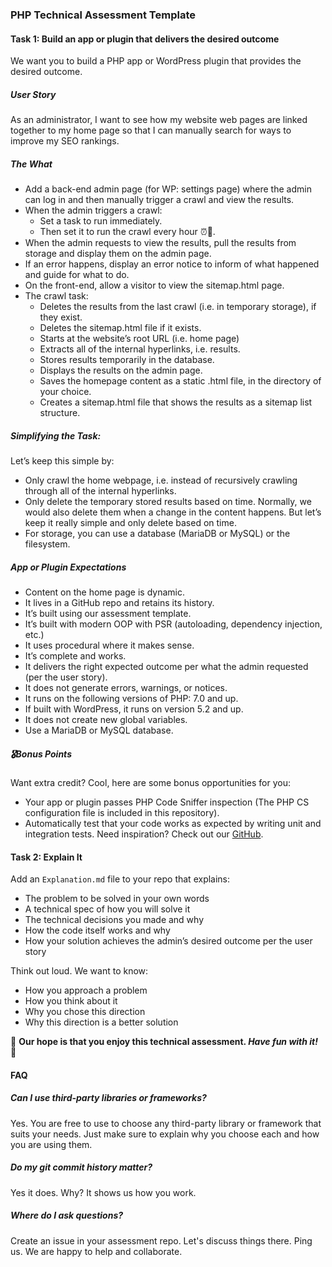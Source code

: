 ### PHP Technical Assessment Template

#### Task 1: Build an app or plugin that delivers the desired outcome
We want you to build a PHP app or WordPress plugin that provides the desired outcome.

##### User Story
As an administrator, I want to see how my website web pages are linked together to my home page so that I can manually search for ways to improve my SEO rankings.

##### The What
- Add a back-end admin page (for WP: settings page) where the admin can log in and then manually trigger a crawl and view the results.
- When the admin triggers a crawl:
    - Set a task to run immediately.
    - Then set it to run the crawl every hour ⏰🤖.
- When the admin requests to view the results, pull the results from storage and display them on the admin page.
- If an error happens, display an error notice to inform of what happened and guide for what to do.
- On the front-end, allow a visitor to view the sitemap.html page.
- The crawl task:
    - Deletes the results from the last crawl (i.e. in temporary storage), if they exist.
    - Deletes the sitemap.html file if it exists.
    - Starts at the website’s root URL (i.e. home page)
    - Extracts all of the internal hyperlinks, i.e. results.
    - Stores results temporarily in the database.
    - Displays the results on the admin page.
    - Saves the homepage content as a static .html file, in the directory of your choice.
    - Creates a sitemap.html file that shows the results as a sitemap list structure.

##### Simplifying the Task:
Let’s keep this simple by:

- Only crawl the home webpage, i.e. instead of recursively crawling through all of the internal hyperlinks.
- Only delete the temporary stored results based on time. Normally, we would also delete them when a change in the content happens. But let’s keep it really simple and only delete based on time.
- For storage, you can use a database (MariaDB or MySQL) or the filesystem.

##### App or Plugin Expectations
- Content on the home page is dynamic.
- It lives in a GitHub repo and retains its history.
- It’s built using our assessment template.
- It’s built with modern OOP with PSR (autoloading, dependency injection, etc.)
- It uses procedural where it makes sense.
- It’s complete and works.
- It delivers the right expected outcome per what the admin requested (per the user story).
- It does not generate errors, warnings, or notices.
- It runs on the following versions of PHP: 7.0 and up.
- If built with WordPress, it runs on version 5.2 and up.
- It does not create new global variables.
- Use a MariaDB or MySQL database.

##### 🎖Bonus Points
Want extra credit? Cool, here are some bonus opportunities for you:

- Your app or plugin passes PHP Code Sniffer inspection (The PHP CS configuration file is included in this repository).
- Automatically test that your code works as expected by writing unit and integration tests. Need inspiration? Check out our [GitHub](https://github.com/wp-media/wp-rocket/tree/develop/tests).

#### Task 2: Explain It
Add an `Explanation.md` file to your repo that explains:

- The problem to be solved in your own words
- A technical spec of how you will solve it
- The technical decisions you made and why
- How the code itself works and why
- How your solution achieves the admin’s desired outcome per the user story

Think out loud. We want to know:

- How you approach a problem
- How you think about it
- Why you chose this direction
- Why this direction is a better solution

🎉 **Our hope is that you enjoy this technical assessment. *Have fun with it!*** 🎉 

#### FAQ

##### Can I use third-party libraries or frameworks?
Yes. You are free to use to choose any third-party library or framework that suits your needs. Just make sure to explain why you choose each and how you are using them.

##### Do my git commit history matter?
Yes it does. Why? It shows us how you work.

##### Where do I ask questions?
Create an issue in your assessment repo. Let's discuss things there. Ping us. We are happy to help and collaborate.
